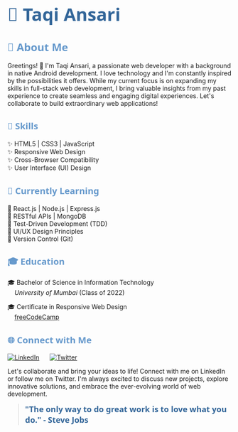 # <span style="color:#336699; font-size: 40px; font-weight: bold; font-family: 'Segoe UI', Tahoma, Geneva, Verdana, sans-serif;">🌟 Taqi Ansari</span>

## <span style="color:#6699cc; font-size: 24px; font-weight: bold; font-family: 'Segoe UI', Tahoma, Geneva, Verdana, sans-serif;">💼 About Me</span>

Greetings! 👋 I'm Taqi Ansari, a passionate web developer with a background in native Android development. I love technology and I'm constantly inspired by the possibilities it offers. While my current focus is on expanding my skills in full-stack web development, I bring valuable insights from my past experience to create seamless and engaging digital experiences. Let's collaborate to build extraordinary web applications!

## <span style="color:#6699cc; font-size: 20px; font-weight: bold; font-family: 'Segoe UI', Tahoma, Geneva, Verdana, sans-serif;">🚀 Skills</span>

✨ HTML5 | CSS3 | JavaScript<br>
✨ Responsive Web Design<br>
✨ Cross-Browser Compatibility<br>
✨ User Interface (UI) Design

## <span style="color:#6699cc; font-size: 20px; font-weight: bold; font-family: 'Segoe UI', Tahoma, Geneva, Verdana, sans-serif;">🌱 Currently Learning</span>

🌟 React.js | Node.js | Express.js<br>
🌟 RESTful APIs | MongoDB<br>
🌟 Test-Driven Development (TDD)<br>
🌟 UI/UX Design Principles<br>
🌟 Version Control (Git)

## <span style="color:#6699cc; font-size: 20px; font-weight: bold; font-family: 'Segoe UI', Tahoma, Geneva, Verdana, sans-serif;">🎓 Education</span>

🎓 Bachelor of Science in Information Technology<br>
&nbsp;&nbsp;&nbsp;&nbsp;*University of Mumbai* (Class of 2022)

🎓 Certificate in Responsive Web Design<br>
&nbsp;&nbsp;&nbsp;&nbsp;[freeCodeCamp](https://www.freecodecamp.org/certification/taqi42/responsive-web-design)

## <span style="color:#6699cc; font-size: 20px; font-weight: bold; font-family: 'Segoe UI', Tahoma, Geneva, Verdana, sans-serif;">🌐 Connect with Me</span>

[![LinkedIn](https://img.shields.io/badge/LinkedIn-Connect-blue?style=for-the-badge&logo=linkedin)](https://www.linkedin.com/in/taqi42/) &nbsp;&nbsp;&nbsp;&nbsp; [![Twitter](https://img.shields.io/badge/Twitter-Follow-blue?style=for-the-badge&logo=twitter)](https://twitter.com/taqi_42)

Let's collaborate and bring your ideas to life! Connect with me on LinkedIn or follow me on Twitter. I'm always excited to discuss new projects, explore innovative solutions, and embrace the ever-evolving world of web development.

> <span style="color:#336699; font-size: 18px; font-weight: bold; font-family: 'Segoe UI', Tahoma, Geneva, Verdana, sans-serif;">"The only way to do great work is to love what you do." - Steve Jobs</span>
